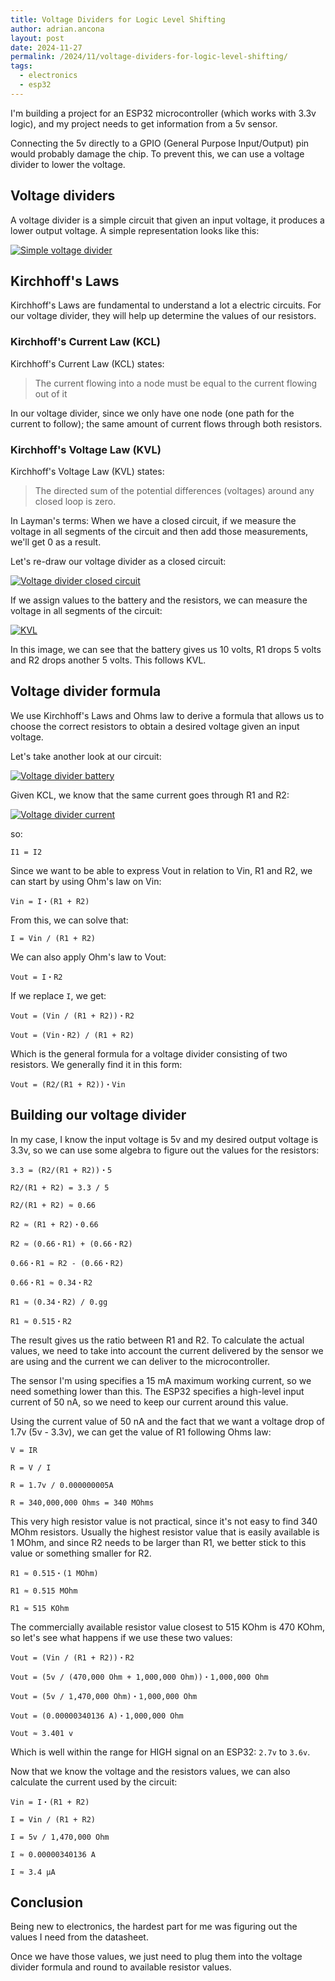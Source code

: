 ```yaml
---
title: Voltage Dividers for Logic Level Shifting
author: adrian.ancona
layout: post
date: 2024-11-27
permalink: /2024/11/voltage-dividers-for-logic-level-shifting/
tags:
  - electronics
  - esp32
---
```


I'm building a project for an ESP32 microcontroller (which works with 3.3v logic), and my project needs to get information from a 5v sensor.

Connecting the 5v directly to a GPIO (General Purpose Input/Output) pin would probably damage the chip. To prevent this, we can use a voltage divider to lower the voltage.

## Voltage dividers

A voltage divider is a simple circuit that given an input voltage, it produces a lower output voltage. A simple representation looks like this:

[<img src="/images/posts/simple-voltage-divider.png" alt="Simple voltage divider" />](/images/posts/simple-voltage-divider.png)

<!--more-->

## Kirchhoff's Laws

Kirchhoff's Laws are fundamental to understand a lot a electric circuits. For our voltage divider, they will help up determine the values of our resistors.

### Kirchhoff's Current Law (KCL)

Kirchhoff's Current Law (KCL) states:

> The current flowing into a node must be equal to the current flowing out of it

In our voltage divider, since we only have one node (one path for the current to follow); the same amount of current flows through both resistors.

### Kirchhoff's Voltage Law (KVL)

Kirchhoff's Voltage Law (KVL) states:

> The directed sum of the potential differences (voltages) around any closed loop is zero.

In Layman's terms: When we have a closed circuit, if we measure the voltage in all segments of the circuit and then add those measurements, we'll get 0 as a result.

Let's re-draw our voltage divider as a closed circuit:

[<img src="/images/posts/voltage-divider-closed.png" alt="Voltage divider closed circuit" />](/images/posts/voltage-divider-closed.png)

If we assign values to the battery and the resistors, we can measure the voltage in all segments of the circuit:

[<img src="/images/posts/KVL.png" alt="KVL" />](/images/posts/KVL.png)

In this image, we can see that the battery gives us 10 volts, R1 drops 5 volts and R2 drops another 5 volts. This follows KVL.

## Voltage divider formula

We use Kirchhoff's Laws and Ohms law to derive a formula that allows us to choose the correct resistors to obtain a desired voltage given an input voltage.

Let's take another look at our circuit:

[<img src="/images/posts/voltage-divider-battery.png" alt="Voltage divider battery" />](/images/posts/voltage-divider-battery.png)

Given KCL, we know that the same current goes through R1 and R2:

[<img src="/images/posts/voltage-divider-current.png" alt="Voltage divider current" />](/images/posts/voltage-divider-current.png)

so:

```
I1 = I2
```

Since we want to be able to express Vout in relation to Vin, R1 and R2, we can start by using Ohm's law on Vin:

```
Vin = I・(R1 + R2)
```

From this, we can solve that:

```
I = Vin / (R1 + R2)
```

We can also apply Ohm's law to Vout:

```
Vout = I・R2
```

If we replace `I`, we get:

```
Vout = (Vin / (R1 + R2))・R2

Vout = (Vin・R2) / (R1 + R2)
```

Which is the general formula for a voltage divider consisting of two resistors. We generally find it in this form:

```
Vout = (R2/(R1 + R2))・Vin
```

## Building our voltage divider

In my case, I know the input voltage is 5v and my desired output voltage is 3.3v, so we can use some algebra to figure out the values for the resistors:

```
3.3 = (R2/(R1 + R2))・5

R2/(R1 + R2) = 3.3 / 5

R2/(R1 + R2) ≈ 0.66

R2 ≈ (R1 + R2)・0.66

R2 ≈ (0.66・R1) + (0.66・R2)

0.66・R1 ≈ R2 - (0.66・R2)

0.66・R1 ≈ 0.34・R2

R1 ≈ (0.34・R2) / 0.gg

R1 ≈ 0.515・R2
```

The result gives us the ratio between R1 and R2. To calculate the actual values, we need to take into account the current delivered by the sensor we are using and the current we can deliver to the microcontroller.

The sensor I'm using specifies a 15 mA maximum working current, so we need something lower than this. The ESP32 specifies a high-level input current of 50 nA, so we need to keep our current around this value.

Using the current value of 50 nA and the fact that we want a voltage drop of 1.7v (5v - 3.3v), we can get the value of R1 following Ohms law:

```
V = IR

R = V / I

R = 1.7v / 0.000000005A

R = 340,000,000 Ohms = 340 MOhms
```

This very high resistor value is not practical, since it's not easy to find 340 MOhm resistors. Usually the highest resistor value that is easily available is 1 MOhm, and since R2 needs to be larger than R1, we better stick to this value or something smaller for R2.

```
R1 ≈ 0.515・(1 MOhm)

R1 ≈ 0.515 MOhm

R1 ≈ 515 KOhm
```

The commercially available resistor value closest to 515 KOhm is 470 KOhm, so let's see what happens if we use these two values:

```
Vout = (Vin / (R1 + R2))・R2

Vout = (5v / (470,000 Ohm + 1,000,000 Ohm))・1,000,000 Ohm

Vout = (5v / 1,470,000 Ohm)・1,000,000 Ohm

Vout = (0.00000340136 A)・1,000,000 Ohm

Vout ≈ 3.401 v
```

Which is well within the range for HIGH signal on an ESP32: `2.7v` to `3.6v`.

Now that we know the voltage and the resistors values, we can also calculate the current used by the circuit:

```
Vin = I・(R1 + R2)

I = Vin / (R1 + R2)

I = 5v / 1,470,000 Ohm

I ≈ 0.00000340136 A

I ≈ 3.4 µA
```

## Conclusion

Being new to electronics, the hardest part for me was figuring out the values I need from the datasheet.

Once we have those values, we just need to plug them into the voltage divider formula and round to available resistor values.

